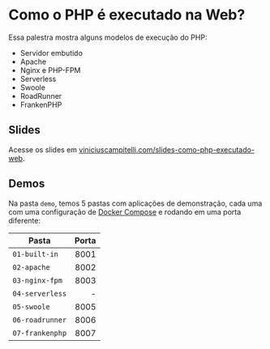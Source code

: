 # Como o PHP é executado na Web?

Essa palestra mostra alguns modelos de execução do PHP:

- Servidor embutido
- Apache
- Nginx e PHP-FPM
- Serverless
- Swoole
- RoadRunner
- FrankenPHP

## Slides

Acesse os slides em [viniciuscampitelli.com/slides-como-php-executado-web](https://viniciuscampitelli.com/slides-como-php-executado-web).

## Demos

Na pasta `demo`, temos 5 pastas com aplicações de demonstração, cada uma com uma configuração de [Docker Compose](https://docs.docker.com/compose) e rodando em uma porta diferente:

| Pasta           | Porta |
|-----------------|------:|
| `01-built-in`   | 8001  |
| `02-apache`     | 8002  |
| `03-nginx-fpm`  | 8003  |
| `04-serverless` | -     |
| `05-swoole`     | 8005  |
| `06-roadrunner` | 8006  |
| `07-frankenphp` | 8007  | 
